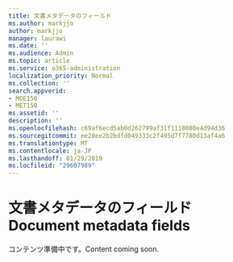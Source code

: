 ```yaml
---
title: 文書メタデータのフィールド
ms.author: markjjo
author: markjjo
manager: laurawi
ms.date: ''
ms.audience: Admin
ms.topic: article
ms.service: o365-administration
localization_priority: Normal
ms.collection: ''
search.appverid:
- MOE150
- MET150
ms.assetid: ''
description: ''
ms.openlocfilehash: c69af6ecd5ab0d262799af31f1118080e4d94d36
ms.sourcegitcommit: ee28ee2b2bdfd049333c2f495d7f7780d13af4a6
ms.translationtype: MT
ms.contentlocale: ja-JP
ms.lasthandoff: 01/29/2019
ms.locfileid: "29607989"
---
```

# <a name="document-metadata-fields"></a><span data-ttu-id="39de5-102">文書メタデータのフィールド</span><span class="sxs-lookup"><span data-stu-id="39de5-102">Document metadata fields</span></span>

<span data-ttu-id="39de5-103">コンテンツ準備中です。</span><span class="sxs-lookup"><span data-stu-id="39de5-103">Content coming soon.</span></span>